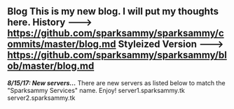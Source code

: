 **Blog**
This is my new blog. I will put my thoughts here.
History ---> https://github.com/sparksammy/sparksammy/commits/master/blog.md
Styleized Version ---> https://github.com/sparksammy/sparksammy/blob/master/blog.md
---
***8/15/17: New servers...***
There are new servers as listed below to match the "Sparksammy Services" name. Enjoy!
server1.sparksammy.tk
server2.sparksammy.tk
